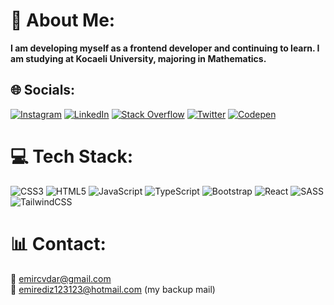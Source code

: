 # 💫 About Me:
<strong>I am developing myself as a frontend developer and continuing to learn. I am studying at Kocaeli University, majoring in Mathematics.</strong>


## 🌐 Socials:
[![Instagram](https://img.shields.io/badge/Instagram-%23E4405F.svg?logo=Instagram&logoColor=white)](https://instagram.com/emirrrcavdar) [![LinkedIn](https://img.shields.io/badge/LinkedIn-%230077B5.svg?logo=linkedin&logoColor=white)](https://linkedin.com/in/emir-çavdar-528a04233) [![Stack Overflow](https://img.shields.io/badge/-Stackoverflow-FE7A16?logo=stack-overflow&logoColor=white)](https://stackoverflow.com/users/22722438/emir-Çavdar) [![Twitter](https://img.shields.io/badge/Twitter-%231DA1F2.svg?logo=Twitter&logoColor=white)](https://twitter.com/TheRightGet) [![Codepen](https://img.shields.io/badge/Codepen-000000?style=for-the-badge&logo=codepen&logoColor=white)](https://codepen.io/emircvdr) 

# 💻 Tech Stack:
![CSS3](https://img.shields.io/badge/css3-%231572B6.svg?style=plastic&logo=css3&logoColor=white) ![HTML5](https://img.shields.io/badge/html5-%23E34F26.svg?style=plastic&logo=html5&logoColor=white) ![JavaScript](https://img.shields.io/badge/javascript-%23323330.svg?style=plastic&logo=javascript&logoColor=%23F7DF1E) ![TypeScript](https://img.shields.io/badge/typescript-%23007ACC.svg?style=plastic&logo=typescript&logoColor=white) ![Bootstrap](https://img.shields.io/badge/bootstrap-%238511FA.svg?style=plastic&logo=bootstrap&logoColor=white) ![React](https://img.shields.io/badge/react-%2320232a.svg?style=plastic&logo=react&logoColor=%2361DAFB) ![SASS](https://img.shields.io/badge/SASS-hotpink.svg?style=plastic&logo=SASS&logoColor=white) ![TailwindCSS](https://img.shields.io/badge/tailwindcss-%2338B2AC.svg?style=plastic&logo=tailwind-css&logoColor=white)
# 📊 Contact:
📧 emircvdar@gmail.com <br>
📧 emirediz123123@hotmail.com (my backup mail)

<!-- Proudly created with GPRM ( https://gprm.itsvg.in ) -->
